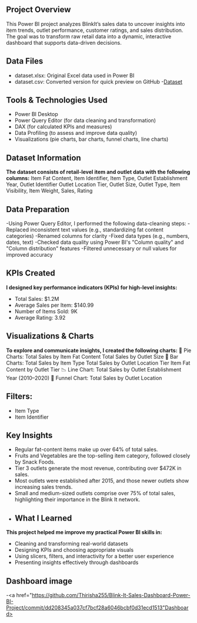  ## Project Overview
This Power BI project analyzes BlinkIt’s sales data to uncover insights into item trends, outlet performance, customer ratings, and sales distribution. The goal was to transform raw retail data into a dynamic, interactive dashboard that supports data-driven decisions.
## Data Files
- dataset.xlsx: Original Excel data used in Power BI
- dataset.csv: Converted version for quick preview on GitHub
-<a href="https://github.com/Thirisha255/Blink-It-Sales-Dashboard-Power-BI-Project/commit/3f4d0043e3407149b0aabf0301f968042c52263d">Dataset<a/>
##  Tools & Technologies Used
- Power BI Desktop
- Power Query Editor (for data cleaning and transformation)
- DAX (for calculated KPIs and measures)
- Data Profiling (to assess and improve data quality)
- Visualizations (pie charts, bar charts, funnel charts, line charts)
##  Dataset Information
**The dataset consists of retail-level item and outlet data with the following columns:**
Item Fat Content, Item Identifier, Item Type, Outlet Establishment Year, Outlet Identifier
Outlet Location Tier, Outlet Size, Outlet Type, Item Visibility, Item Weight, Sales, Rating
##  Data Preparation
-Using Power Query Editor, I performed the following data-cleaning steps:
-Replaced inconsistent text values (e.g., standardizing fat content categories)
-Renamed columns for clarity
-Fixed data types (e.g., numbers, dates, text)
-Checked data quality using Power BI's "Column quality" and "Column distribution" features
-Filtered unnecessary or null values for improved accuracy
##  KPIs Created
**I designed key performance indicators (KPIs) for high-level insights:**
- Total Sales: $1.2M
- Average Sales per Item: $140.99
- Number of Items Sold: 9K
- Average Rating: 3.92
##  Visualizations & Charts
**To explore and communicate insights, I created the following charts:**
🔸 Pie Charts:
Total Sales by Item Fat Content
Total Sales by Outlet Size
🔹 Bar Charts:
Total Sales by Item Type
Total Sales by Outlet Location Tier
Item Fat Content by Outlet Tier
📉 Line Chart:
Total Sales by Outlet Establishment Year (2010–2020)
🔻 Funnel Chart:
Total Sales by Outlet Location
##  Filters:
- Item Type
- Item Identifier
##  Key Insights
- Regular fat-content items make up over 64% of total sales.
- Fruits and Vegetables are the top-selling item category, followed closely by Snack Foods.
- Tier 3 outlets generate the most revenue, contributing over $472K in sales.
- Most outlets were established after 2015, and those newer outlets show increasing sales trends.
- Small and medium-sized outlets comprise over 75% of total sales, highlighting their importance in the Blink It network.
- ## What I Learned
**This project helped me improve my practical Power BI skills in:**
- Cleaning and transforming real-world datasets
- Designing KPIs and choosing appropriate visuals
- Using slicers, filters, and interactivity for a better user experience
- Presenting insights effectively through dashboards
## Dashboard image
-<a href="https://github.com/Thirisha255/Blink-It-Sales-Dashboard-Power-BI-Project/commit/dd208345a037cf7bcf28a6046bcbf0d31ecd1513"Dashboard><a/>

